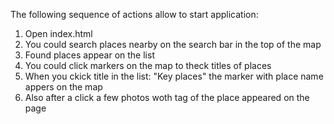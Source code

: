 The following sequence of actions allow to start application:
1) Open index.html
2) You could search places nearby on the search bar in the top of the map
3) Found places appear on the list
4) You could click markers on the map to theck titles of places
5) When you ckick title in the list: "Key places" the marker with place name appers on the map
6) Also after a click a few photos woth tag of the place appeared on the page 
